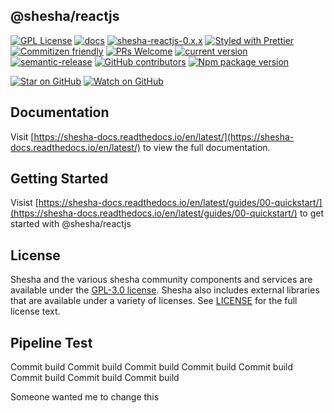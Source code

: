 ## @shesha/reactjs

[![GPL License](https://img.shields.io/npm/l/shesha-reactjs.svg?style=flat-square)](https://github.com/Boxfusion/shesha-reactjs/blob/main/LICENCE.md) [![docs](https://readthedocs.org/projects/pip/badge/?version=latest&style=plastic)](https://shesha-docs.readthedocs.io/en/latest/) [![shesha-reactjs-0.x.x](https://github.com/Boxfusion/shesha-reactjs/actions/workflows/shesha-reactjs-0.x.x.yml/badge.svg)](https://github.com/Boxfusion/shesha-reactjs/actions/workflows/shesha-reactjs-0.x.x.yml) [![Styled with Prettier](https://img.shields.io/badge/styled_with-prettier-ff69b4.svg?style=flat-square)](https://prettier.io/) [![Commitizen friendly](https://img.shields.io/badge/commitizen-friendly-brightgreen.svg?style=flat-square)](http://commitizen.github.io/cz-cli/) [![PRs Welcome](https://img.shields.io/badge/PRs-welcome-brightgreen.svg?style=flat-square)](http://makeapullrequest.com) [![current version](https://img.shields.io/npm/dm/@shesha/reactjs.svg)](https://www.npmjs.com/package/commitizen) [![semantic-release](https://img.shields.io/badge/%20%20%F0%9F%93%A6%F0%9F%9A%80-semantic--release-e10079.svg)](https://github.com/semantic-release/semantic-release) [![GitHub contributors](https://badgen.net/github/contributors/Boxfusion/shesha-reactjs)](https://github.com/Boxfusion/shesha-reactjs/graphs/contributors) [![Npm package version](https://badgen.net/npm/v/@shesha/reactjs)](https://www.npmjs.com/package/@shesha/reactjs)

[![Star on GitHub](https://img.shields.io/github/stars/blackxored/generator-bxd-oss.svg?style=social)](https://github.com/Boxfusion/shesha-reactjs/stargazers) [![Watch on GitHub](https://img.shields.io/github/watchers/Boxfusion/shesha-reactjs.svg?style=social)](https://github.com/Boxfusion/shesha-reactjs/watchers)

## Documentation

Visit [https://shesha-docs.readthedocs.io/en/latest/](https://shesha-docs.readthedocs.io/en/latest/) to view the full documentation.

## Getting Started

Visist [https://shesha-docs.readthedocs.io/en/latest/guides/00-quickstart/](https://shesha-docs.readthedocs.io/en/latest/guides/00-quickstart/) to get started with @shesha/reactjs

## License

Shesha and the various shesha community components and services are available under the [GPL-3.0 license](https://opensource.org/licenses/GPL-3.0). Shesha also includes external libraries that are available under a variety of licenses. See [LICENSE](https://github.com/boxfusion/shesha-reactjs/blob/HEAD/LICENSE) for the full license text.

## Pipeline Test
Commit build
Commit build
Commit build
Commit build
Commit build
Commit build
Commit build
Commit build

Someone wanted me to change this